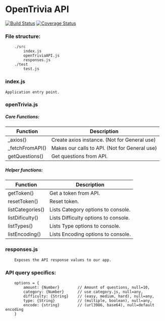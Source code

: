 OpenTrivia API
===============

[![Build Status](https://travis-ci.org/sbardian/openTriviaAPI.svg?branch=dev)](https://travis-ci.org/sbardian/openTriviaAPI) [![Coverage Status](https://coveralls.io/repos/github/sbardian/openTriviaAPI/badge.svg?branch=dev)](https://coveralls.io/github/sbardian/openTriviaAPI?branch=dev)

### File structure: 
```
    ./src
        index.js
        openTriviaAPI.js
        responses.js
    ./test
        test.js
```

### index.js
    Application entry point. 

### openTrivia.js
##### Core Functions: 
 Function | Description 
 --- | ---
 _axios()  | Create axios instance. (Not for General use)
 _fetchFromAPI() | Makes our calls to API. (Not for General use)
 getQuestions() | Get questions from API.

##### Helper functions:
 Function | Description
 --- | ---
 getToken()       | Get a token from API.
 resetToken()     | Reset token.
 listCategories() | Lists Category options to console.
 listDificulty()  | Lists Difficulty options to console.
 listTypes()      | Lists Type options to console.
 listEncoding()   | Lists Encoding options to console.

### responses.js
```
    Exposes the API response values to our app.
```


### API query specifics: 
```
    options = {
        amount: {Number}        // Amount of questions, null=10,
        category: {Number}      // use category.js, null=any,
        difficulty: {String}    // (easy, medium, hard), null=any,
        type: {String}          // (multiple, boolean), null=any,
        encode: {string}        // (url3986, base64), null=default encoding
    }
```